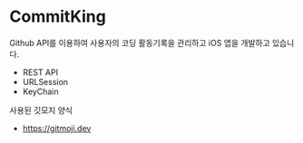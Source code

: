 # CommitKing

Github API를 이용하여 사용자의 코딩 활동기록을 관리하고 iOS 앱을 개발하고 있습니다.


- REST API
- URLSession
- KeyChain


사용된 깃모지 양식
- https://gitmoji.dev
